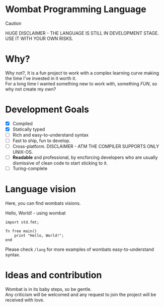 # Wombat Programming Language
> [!CAUTION]
> HUGE DISCLAIMER - THE LANGUAGE IS STILL IN DEVELOPMENT STAGE. 
> USE IT WITH YOUR OWN RISKS.

# Why?
Why not?, It is a fun project to work with a complex learning curve making the time I've invested in it worth it. <br>
For a long time I wanted something new to work with, something *FUN*, so why not create my own?

# Development Goals
- [X] Compiled
- [X] Statically typed
- [ ] Rich and easy-to-understand syntax 
- [ ] Fast to ship, fun to develop.
- [ ] Cross-platform. DISCLAIMER - ATM THE COMPILER SUPPORTS ONLY UNIX-OS. 
- [ ] **Readable** and professional, by encforcing developers who are usually dismissive of clean code to start sticking to it.
- [ ] Turing-complete

# Language vision
Here, you can find wombats visions.

Hello, World! - using wombat
```
import std.fmt;

fn free main()
    print "Hello, World!";
end
```

Please check ```/lang``` for more examples of wombats easy-to-understand syntax.

# Ideas and contribution
Wombat is in its baby steps, so be gentle. <br>
Any criticism will be welcomed and any request to join the project will be received with love.